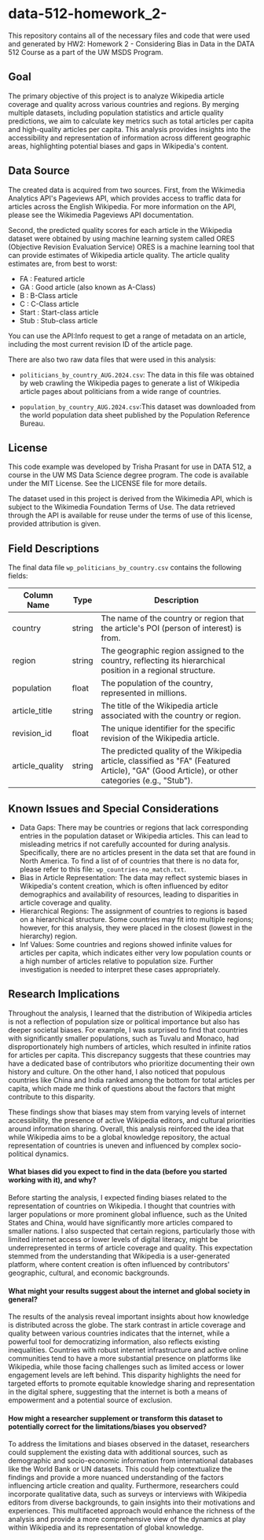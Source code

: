 # data-512-homework_2-
This repository contains all of the necessary files and code that were used and generated by HW2: Homework 2 - Considering Bias in Data in the DATA 512 Course as a part of the UW MSDS Program. 

## Goal
The primary objective of this project is to analyze Wikipedia article coverage and quality across various countries and regions. By merging multiple datasets, including population statistics and article quality predictions, we aim to calculate key metrics such as total articles per capita and high-quality articles per capita. This analysis provides insights into the accessibility and representation of information across different geographic areas, highlighting potential biases and gaps in Wikipedia's content.

##  Data Source

The created data is acquired from two sources. First, from the Wikimedia Analytics API's Pageviews API, which provides access to traffic data for articles across the English Wikipedia. For more information on the API, please see the Wikimedia Pageviews API documentation.

Second, the predicted quality scores for each article in the Wikipedia dataset were obtained by using machine learning system called ORES (Objective Revision Evaluation Service) ORES is a machine learning tool that can provide estimates of Wikipedia article quality. The article quality estimates are, from best to worst:
- FA : Featured article
- GA : Good article (also known as A-Class)
- B : B-Class article
- C : C-Class article
- Start : Start-class article
- Stub : Stub-class article

You can use the API:Info request to get a range of metadata on an article, including the most current revision ID of the article page.

There are also two raw data files that were used in this analysis: 

- `politicians_by_country_AUG.2024.csv`: The data in this file was obtained by web crawling the Wikipedia pages to generate a list of Wikipedia article pages about politicians from a wide range of countries. 

- `population_by_country_AUG.2024.csv`:This dataset was downloaded from the world population data sheet published by the Population Reference Bureau.

## License
This code example was developed by Trisha Prasant for use in DATA 512, a course in the UW MS Data Science degree program. The code is available under the MIT License. See the LICENSE file for more details.

The dataset used in this project is derived from the Wikimedia API, which is subject to the Wikimedia Foundation Terms of Use. The data retrieved through the API is available for reuse under the terms of use of this license, provided attribution is given.

## Field Descriptions
The final data file `wp_politicians_by_country.csv` contains the following fields:

| Column Name     | Type   | Description                                                                                                                                     |
|-----------------|--------|-------------------------------------------------------------------------------------------------------------------------------------------------|
| country         | string | The name of the country or region that the article's POI (person of interest) is from.                                                          |
| region          | string | The geographic region assigned to the country, reflecting its hierarchical position in a regional structure.                                    |
| population      | float  | The population of the country, represented in millions.                                                                                         |
| article_title   | string | The title of the Wikipedia article associated with the country or region.                                                                       |
| revision_id     | float  | The unique identifier for the specific revision of the Wikipedia article.                                                                       |
| article_quality | string | The predicted quality of the Wikipedia article, classified as "FA" (Featured Article), "GA" (Good Article), or other categories (e.g., "Stub"). |

## Known Issues and Special Considerations
- Data Gaps: There may be countries or regions that lack corresponding entries in the population dataset or Wikipedia articles. This can lead to misleading metrics if not carefully accounted for during analysis. Specifically, there are no articles present in the data set that are found in North America. To find a list of of countries that there is no data for, please refer to this file: `wp_countries-no_match.txt`. 
- Bias in Article Representation: The data may reflect systemic biases in Wikipedia's content creation, which is often influenced by editor demographics and availability of resources, leading to disparities in article coverage and quality.
- Hierarchical Regions: The assignment of countries to regions is based on a hierarchical structure. Some countries may fit into multiple regions; however, for this analysis, they were placed in the closest (lowest in the hierarchy) region.
- Inf Values: Some countries and regions showed infinite values for articles per capita, which indicates either very low population counts or a high number of articles relative to population size. Further investigation is needed to interpret these cases appropriately.

## Research Implications

Throughout the analysis, I learned that the distribution of Wikipedia articles is not a reflection of population size or political importance but also has deeper societal biases. For example, I was surprised to find that countries with significantly smaller populations, such as Tuvalu and Monaco, had disproportionately high numbers of articles, which resulted in infinite ratios for articles per capita. This discrepancy suggests that these countries may have a dedicated base of contributors who prioritize documenting their own history and culture. On the other hand, I also noticed that populous countries like China and India ranked among the bottom for total articles per capita, which made me think of questions about the factors that might contribute to this disparity. 

These findings show that biases may stem from varying levels of internet accessibility, the presence of active Wikipedia editors, and cultural priorities around information sharing. Overall, this analysis reinforced the idea that while Wikipedia aims to be a global knowledge repository, the actual representation of countries is uneven and influenced by complex socio-political dynamics.

#### What biases did you expect to find in the data (before you started working with it), and why?
Before starting the analysis, I expected finding biases related to the representation of countries on Wikipedia. I thought that countries with larger populations or more prominent global influence, such as the United States and China, would have significantly more articles compared to smaller nations. I also suspected that certain regions, particularly those with limited internet access or lower levels of digital literacy, might be underrepresented in terms of article coverage and quality. This expectation stemmed from the understanding that Wikipedia is a user-generated platform, where content creation is often influenced by contributors' geographic, cultural, and economic backgrounds.

#### What might your results suggest about the internet and global society in general?
The results of the analysis reveal important insights about how knowledge is distributed across the globe. The stark contrast in article coverage and quality between various countries indicates that the internet, while a powerful tool for democratizing information, also reflects existing inequalities. Countries with robust internet infrastructure and active online communities tend to have a more substantial presence on platforms like Wikipedia, while those facing challenges such as limited access or lower engagement levels are left behind. This disparity highlights the need for targeted efforts to promote equitable knowledge sharing and representation in the digital sphere, suggesting that the internet is both a means of empowerment and a potential source of exclusion.

#### How might a researcher supplement or transform this dataset to potentially correct for the limitations/biases you observed?
To address the limitations and biases observed in the dataset, researchers could supplement the existing data with additional sources, such as demographic and socio-economic information from international databases like the World Bank or UN datasets. This could help contextualize the findings and provide a more nuanced understanding of the factors influencing article creation and quality. Furthermore, researchers could incorporate qualitative data, such as surveys or interviews with Wikipedia editors from diverse backgrounds, to gain insights into their motivations and experiences. This multifaceted approach would enhance the richness of the analysis and provide a more comprehensive view of the dynamics at play within Wikipedia and its representation of global knowledge.





